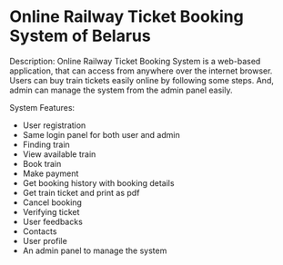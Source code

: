 # Online Railway Ticket Booking System of Belarus
Description: Online Railway Ticket Booking System is a web-based application, that can access from anywhere over the internet browser. Users can buy train tickets easily online by following some steps. And, admin can manage the system from the admin panel easily.

System Features:
* User registration
* Same login panel for both user and admin
* Finding train
* View available train
* Book train
* Make payment
* Get booking history with booking details
* Get train ticket and print as pdf
* Cancel booking
* Verifying ticket
* User feedbacks
* Contacts
* User profile
* An admin panel to manage the system
